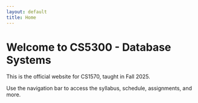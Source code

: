 ```yaml
---
layout: default
title: Home
---
```


# Welcome to CS5300 - Database Systems

This is the official website for CS1570, taught in Fall 2025.

Use the navigation bar to access the syllabus, schedule, assignments, and more.
